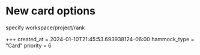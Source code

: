 # New card options

specify workspace/project/rank

+++
created_at = 2024-01-10T21:45:53.693938124-06:00
hammock_type = "Card"
priority = 6
